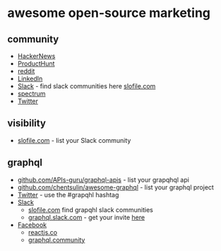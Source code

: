 # awesome open-source marketing

## community

- [HackerNews](https://news.ycombinator.com)
- [ProductHunt](https://producthunt.com/)
- [reddit](https://reddit.com/)
- [LinkedIn](https://linkedin.com/)
- [Slack](https://slack.com/) - find slack communities here [slofile.com](https://slofile.com/)
- [spectrum](https://spectrum.chat/explore)
- [Twitter](https://twitter.com)

## visibility

- [slofile.com](https://slofile.com/) - list your Slack community

## graphql

- [github.com/APIs-guru/graphql-apis](github.com/APIs-guru/graphql-apis) - list your grapqhql api
- [github.com/chentsulin/awesome-graphql](https://github.com/chentsulin/awesome-graphql) - list your graphql project
- [Twitter](https://twitter.com) - use the #grapqhl hashtag
- [Slack](https://slack.com/)
    - [slofile.com](https://slofile.com/) find grapqhl slack communities
    - [graphql.slack.com](https://graphql.slack.com/messages/general/) - get your invite [here](https://graphql-slack.herokuapp.com/)
- [Facebook](https://facebook.com)
    - [reactjs.co](https://www.facebook.com/groups/reactjs.co/)
    - [graphql.community](https://www.facebook.com/groups/graphql.community/)


